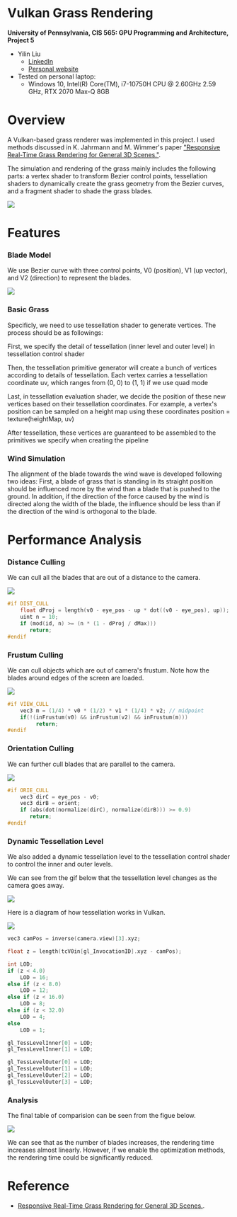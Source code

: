 Vulkan Grass Rendering
==================================

**University of Pennsylvania, CIS 565: GPU Programming and Architecture, Project 5**



* Yilin Liu
  * [LinkedIn](https://www.linkedin.com/in/yilin-liu-9538ba1a5/)
  * [Personal website](https://www.yilin.games)
* Tested on personal laptop:
  - Windows 10, Intel(R) Core(TM), i7-10750H CPU @ 2.60GHz 2.59 GHz, RTX 2070 Max-Q 8GB

Overview
=============

A Vulkan-based grass renderer was implemented in this project. I used methods discussed in K. Jahrmann and M. Wimmer's paper ["Responsive Real-Time Grass Rendering for General 3D Scenes."](https://www.cg.tuwien.ac.at/research/publications/2017/JAHRMANN-2017-RRTG/JAHRMANN-2017-RRTG-draft.pdf). 

The simulation and rendering of the grass mainly includes the following parts: a vertex shader to transform Bezier control points, tessellation shaders to dynamically create the grass geometry from the Bezier curves, and a fragment shader to shade the grass blades.

![](img/cover.gif)


Features
=============
### Blade Model

We use Bezier curve with three control points, V0 (position), V1 (up vector), and V2 (direction) to represent the blades. 

![](img/blade_model.jpg)


### Basic Grass

Specificly, we need to use tessellation shader to generate vertices. The process should be as followings:

First, we specify the detail of tessellation (inner level and outer level) in tessellation control shader

Then, the tessellation primitive generator will create a bunch of vertices according to details of tessellation. Each vertex carries a tessellation coordinate uv, which ranges from (0, 0) to (1, 1) if we use quad mode

Last, in tessellation evaluation shader, we decide the position of these new vertices based on their tessellation coordinates. For example, a vertex's position can be sampled on a height map using these coordinates position = texture(heightMap, uv)

After tessellation, these vertices are guaranteed to be assembled to the primitives we specify when creating the pipeline

### Wind Simulation
The alignment of the blade towards the wind wave is developed following two ideas: First, a blade of grass that is standing in its straight position should be influenced more by the wind than a blade that is pushed to the ground. In addition, if the direction of the force caused by the wind is directed
along the width of the blade, the influence should be less than if the direction of the wind is orthogonal to the blade. 

Performance Analysis
============
### Distance Culling

We can cull all the blades that are out of a distance to the camera. 

![](img/distance_culling.gif)

```cpp
#if DIST_CULL
	float dProj = length(v0 - eye_pos - up * dot((v0 - eye_pos), up));
	uint n = 10;
	if (mod(id, n) >= (n * (1 - dProj / dMax)))
	   return;
#endif
```

### Frustum Culling

We can cull objects which are out of camera's frustum. Note how the blades around edges of the screen are loaded.

![](img/frustum_culling.gif)

```cpp
#if VIEW_CULL
	vec3 m = (1/4) * v0 * (1/2) * v1 * (1/4) * v2; // midpoint
	if(!(inFrustum(v0) && inFrustum(v2) && inFrustum(m)))
		 return;
#endif
```


### Orientation Culling

We can further cull blades that are parallel to the camera. 

![](img/orient_culling.gif)

```cpp
#if ORIE_CULL
	vec3 dirC = eye_pos - v0;
	vec3 dirB = orient;
	if (abs(dot(normalize(dirC), normalize(dirB))) >= 0.9)
	   return;
#endif
```

### Dynamic Tessellation Level

We also added a dynamic tessellation level to the tessellation control shader to control the inner and outer levels.

We can see from the gif below that the tessellation level changes as the camera goes away. 

 ![](img/lod.gif)

Here is a diagram of how tessellation works in Vulkan. 

![](img/Tessellation.png)


```cpp
vec3 camPos = inverse(camera.view)[3].xyz;

float z = length(tcV0in[gl_InvocationID].xyz - camPos);

int LOD;
if (z < 4.0)
	LOD = 16;
else if (z < 8.0)
	LOD = 12;
else if (z < 16.0)
	LOD = 8;
else if (z < 32.0)
	LOD = 4;
else
	LOD = 1;

gl_TessLevelInner[0] = LOD;
gl_TessLevelInner[1] = LOD;

gl_TessLevelOuter[0] = LOD;
gl_TessLevelOuter[1] = LOD;
gl_TessLevelOuter[2] = LOD;
gl_TessLevelOuter[3] = LOD;
```

### Analysis

The final table of comparision can be seen from the figue below.

 ![](img/table1.png) 
 
We can see that as the number of blades increases, the rendering time increases almost linearly. However, if we enable the optimization methods, the rendering time could be significantly reduced. 


   
Reference
===============
* [Responsive Real-Time Grass Rendering for General 3D Scenes.](https://www.cg.tuwien.ac.at/research/publications/2017/JAHRMANN-2017-RRTG/JAHRMANN-2017-RRTG-draft.pdf). 